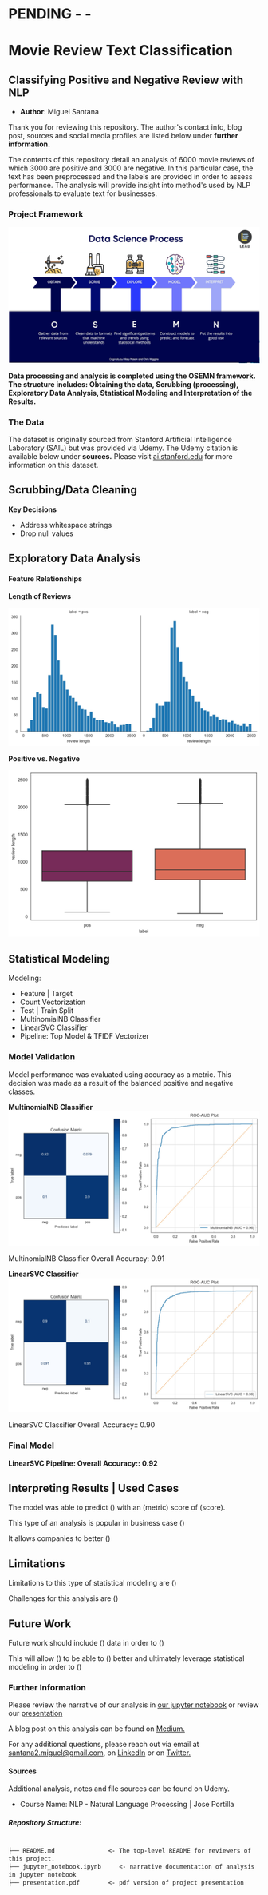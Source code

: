 # PENDING - -
# Movie Review Text Classification
## Classifying Positive and Negative Review with NLP

* **Author**: Miguel Santana

Thank you for reviewing this repository. The author's contact info, blog post, sources and social media profiles are listed below under **further information.**

The contents of this repository detail an analysis of 6000 movie reviews of which 3000 are positive and 3000 are negative. In this particular case, the text has been preprocessed and the labels are provided in order to assess performance. The analysis will provide insight into method's used by NLP professionals to evaluate text for businesses.

### Project Framework

![!](/images/OSEMN.png)

**Data processing and analysis is completed using the OSEMN framework. The structure includes: Obtaining the data, Scrubbing (processing), Exploratory Data Analysis, Statistical Modeling and Interpretation of the Results.**

### The Data

The dataset is originally sourced from Stanford Artificial Intelligence Laboratory (SAIL) but was provided via Udemy. The Udemy citation is available below under **sources.** Please visit [ai.stanford.edu](http://ai.stanford.edu/~amaas/data/sentiment/) for more information on this dataset.

## Scrubbing/Data Cleaning 

**Key Decisions**

* Address whitespace strings
* Drop null values

## Exploratory Data Analysis 

#### Feature Relationships

**Length of Reviews**

![!](/images/lengthofreviews.jpg)

**Positive vs. Negative**

![!](/images/positivenegativelength.jpg)

## Statistical Modeling 

Modeling:
* Feature | Target
* Count Vectorization
* Test | Train Split
* MultinomialNB Classifier
* LinearSVC Classifier
* Pipeline: Top Model & TFIDF Vectorizer

### Model Validation

Model performance was evaluated using accuracy as a metric. This decision was made as a result of the balanced positive and negative classes. 

**MultinomialNB Classifier**
![!](/images/MNB_modelvis.jpg)

MultinomialNB Classifier Overall Accuracy: 0.91

**LinearSVC Classifier**
![!](/images/LSVC_modelvis.jpg)

LinearSVC Classifier Overall Accuracy:: 0.90

### Final Model
**LinearSVC Pipeline: Overall Accuracy:: 0.92**

## Interpreting Results | Used Cases

The model was able to predict () with an (metric) score of (score).

This type of an analysis is popular in business case ()

It allows companies to better ()

## Limitations

Limitations to this type of statistical modeling are ()

Challenges for this analysis are ()

## Future Work

Future work should include () data in order to ()

This will allow () to be able to () better and ultimately leverage statistical modeling in order to ()

### Further Information
Please review the narrative of our analysis in [our jupyter notebook](./jupyter_notebook.ipynb) or review our [presentation](/powerpoint/powerpoint.pdf)

A blog post on this analysis can be found on [Medium.](website)

For any additional questions, please reach out via email at santana2.miguel@gmail.com, on [LinkedIn](https://www.linkedin.com/in/miguel-angel-santana-ii-mba-51467276/) or on [Twitter.](https://twitter.com/msantana_ds)

#### Sources

Additional analysis, notes and file sources can be found on Udemy. 

* Course Name: NLP - Natural Language Processing | Jose Portilla

##### Repository Structure:

```

├── README.md               <- The top-level README for reviewers of this project.
├── jupyter_notebook.ipynb     <- narrative documentation of analysis in jupyter notebook
├── presentation.pdf        <- pdf version of project presentation

```

